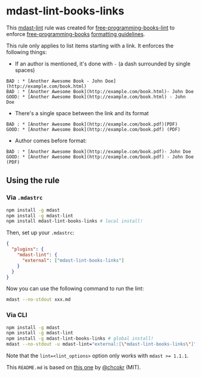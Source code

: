 # mdast-lint-books-links

This [mdast-lint](https://github.com/wooorm/mdast-lint) rule was created for [free-programming-books-lint](https://github.com/vhf/free-programming-books-lint) to enforce [free-programming-books](https://github.com/vhf/free-programming-books) [formatting guidelines](https://github.com/vhf/free-programming-books/blob/master/CONTRIBUTING.md#formatting).

This rule only applies to list items starting with a link. It enforces the following things:

- If an author is mentioned, it's done with ` - ` (a dash surrounded by single spaces)

```
BAD : * [Another Awesome Book - John Doe](http://example.com/book.html)
BAD : * [Another Awesome Book](http://example.com/book.html)- John Doe
GOOD: * [Another Awesome Book](http://example.com/book.html) - John Doe
```

- There's a single space between the link and its format

```
BAD : * [Another Awesome Book](http://example.com/book.pdf)(PDF)
GOOD: * [Another Awesome Book](http://example.com/book.pdf) (PDF)
```

- Author comes before format:

```
BAD : * [Another Awesome Book](http://example.com/book.pdf)- John Doe
GOOD: * [Another Awesome Book](http://example.com/book.pdf) - John Doe (PDF)
```

## Using the rule

### Via `.mdastrc`

```bash
npm install -g mdast
npm install -g mdast-lint
npm install mdast-lint-books-links # local install!
```

Then, set up your `.mdastrc`:

```JSON
{
  "plugins": {
    "mdast-lint": {
      "external": ["mdast-lint-books-links"]
    }
  }
}
```

Now you can use the following command to run the lint:

```bash
mdast --no-stdout xxx.md
```

### Via CLI

```bash
npm install -g mdast
npm install -g mdast-lint
npm install -g mdast-lint-books-links # global install!
mdast --no-stdout -u mdast-lint="external:[\"mdast-lint-books-links\"]" xxx.md
```

Note that the `lint=<lint_options>` option only works with `mdast >= 1.1.1`.

This `README.md` is based on [this one](https://github.com/chcokr/mdast-lint-sentence-newline/blob/250b106c9e19b387270099cf16f17a84643f8944/README.md) by [@chcokr](https://github.com/chcokr) (MIT).
